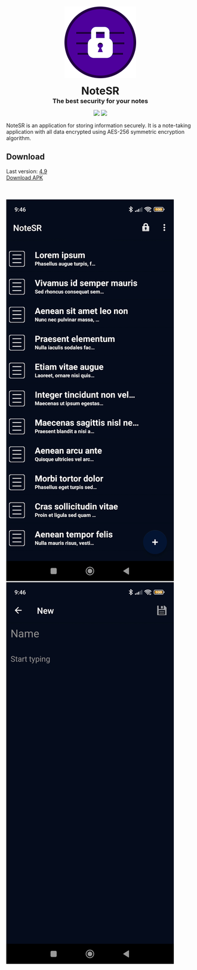 <p align="center">
  <img alt="NoteSR" src=".images/notesr-icon-192x192.png">
</p>

<h1 align="center" style="margin: 0; padding: 0;">NoteSR</h1>
<h3 align="center" style="margin: 0; padding: 0;">The best security for your notes</h3>

<p align="center">
    <a href="https://github.com/zHd4/NoteSR/actions/workflows/main.yml"><img src="https://github.com/zHd4/NoteSR/actions/workflows/main.yml/badge.svg" /></a>
    <a href="https://codeclimate.com/github/zHd4/NoteSR/maintainability"><img src="https://api.codeclimate.com/v1/badges/ea8a3c789f19d60b1ca1/maintainability" /></a>
</p>

NoteSR is an application for storing information securely.
It is a note-taking application with all data encrypted using AES-256 symmetric encryption algorithm.

<h2>Download</h2>

Last version: [4.9](https://github.com/zHd4/NoteSR/releases/tag/4.9)  
[Download APK](https://github.com/zHd4/NoteSR/releases/download/4.9/NoteSR_v4.9.apk)

<div style="margin-top: 50px;">
    <img alt="Notes screenshot" src=".images/notes.jpg">
    <img alt="New note screenshot" src=".images/new-note.jpg">
</div>